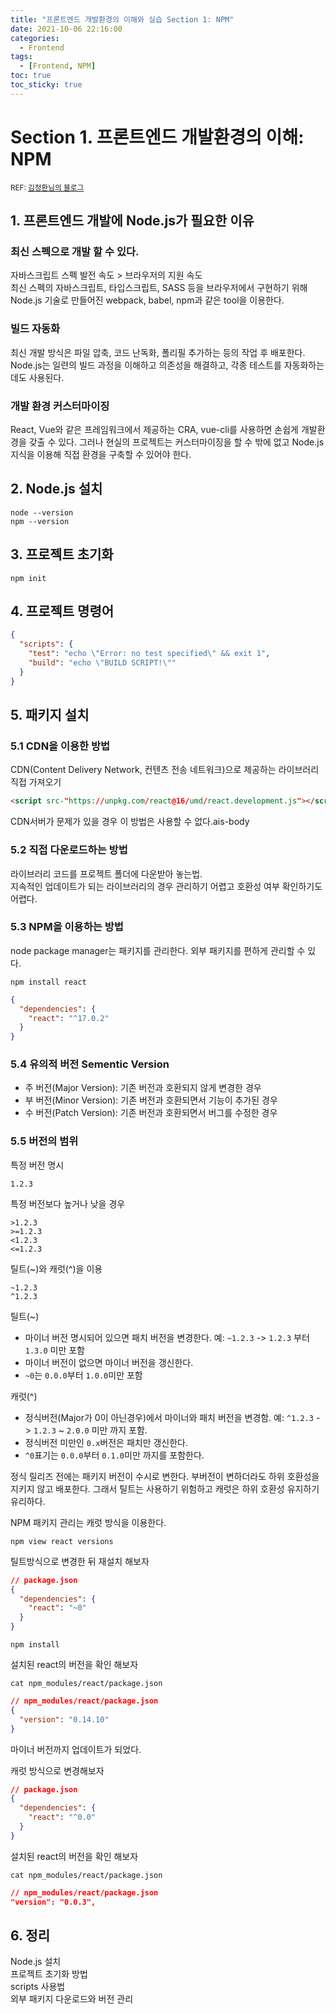 ```yaml
---
title: "프론트엔드 개발환경의 이해와 실습 Section 1: NPM"
date: 2021-10-06 22:16:00
categories:
  - Frontend
tags:
  - [Frontend, NPM]
toc: true
toc_sticky: true
---
```


# Section 1. 프론트엔드 개발환경의 이해: NPM

<small>REF: [김정환님의 블로그](https://jeonghwan-kim.github.io/series/2019/12/09/frontend-dev-env-npm.html)</small>

## 1. 프론트엔드 개발에 Node.js가 필요한 이유

### 최신 스펙으로 개발 할 수 있다.

자바스크립트 스펙 발전 속도 > 브라우저의 지원 속도  
최신 스펙의 자바스크립트, 타입스크립트, SASS 등을 브라우저에서 구현하기 위해 Node.js 기술로 만들어진 webpack, babel, npm과 같은 tool을 이용한다.

### 빌드 자동화

최신 개발 방식은 파일 압축, 코드 난독화, 폴리필 추가하는 등의 작업 후 배포한다.  
Node.js는 일련의 빌드 과정을 이해하고 의존성을 해결하고, 각종 테스트를 자동화하는데도 사용된다.

### 개발 환경 커스터마이징

React, Vue와 같은 프레임워크에서 제공하는 CRA, vue-cli를 사용하면 손쉽게 개발환경을 갖출 수 있다. 그러나 현실의 프로젝트는 커스터마이징을 할 수 밖에 없고 Node.js 지식을 이용해 직접 환경을 구축할 수 있어야 한다.

## 2. Node.js 설치

```
node --version
npm --version
```

## 3. 프로젝트 초기화

```
npm init
```

## 4. 프로젝트 명령어

```json
{
  "scripts": {
    "test": "echo \"Error: no test specified\" && exit 1",
    "build": "echo \"BUILD SCRIPT!\""
  }
}
```

## 5. 패키지 설치

### 5.1 CDN을 이용한 방법

CDN(Content Delivery Network, 컨텐츠 전송 네트워크)으로 제공하는 라이브러리 직접 가져오기

```html
<script src-"https://unpkg.com/react@16/umd/react.development.js"></script>
```

CDN서버가 문제가 있을 경우 이 방법은 사용할 수 없다.ais-body

### 5.2 직접 다운로드하는 방법

라이브러리 코드를 프로젝트 폴더에 다운받아 놓는법.  
지속적인 업데이트가 되는 라이브러리의 경우 관리하기 어렵고 호환성 여부 확인하기도 어렵다.

### 5.3 NPM을 이용하는 방법

node package manager는 패키지를 관리한다. 외부 패키지를 편하게 관리할 수 있다.

```
npm install react
```

```json
{
  "dependencies": {
    "react": "^17.0.2"
  }
}
```

### 5.4 유의적 버전 Sementic Version

- 주 버전(Major Version): 기존 버전과 호환되지 않게 변경한 경우
- 부 버전(Minor Version): 기존 버전과 호환되면서 기능이 추가된 경우
- 수 버전(Patch Version): 기존 버전과 호환되면서 버그를 수정한 경우

### 5.5 버전의 범위

특정 버전 명시

```
1.2.3
```

특정 버전보다 높거나 낮을 경우

```
>1.2.3
>=1.2.3
<1.2.3
<=1.2.3
```

틸트(~)와 캐럿(^)을 이용

```
~1.2.3
^1.2.3
```

틸트(~)

- 마이너 버전 명시되어 있으면 패치 버전을 변경한다. 예: `~1.2.3` -> `1.2.3` 부터 `1.3.0` 미만 포함
- 마이너 버전이 없으면 마이너 버전을 갱신한다.
- `~0`는 `0.0.0`부터 `1.0.0`미만 포함

캐럿(^)

- 정식버전(Major가 0이 아닌경우)에서 마이너와 패치 버전을 변경함. 예: `^1.2.3` -> `1.2.3` ~ `2.0.0` 미만 까지 포함.
- 정식버전 미만인 `0.x`버전은 패치만 갱신한다.
- `^0`표기는 `0.0.0`부터 `0.1.0`미만 까지를 포함한다.

정식 릴리즈 전에는 패키지 버전이 수시로 변한다. 부버전이 변하더라도 하위 호환성을 지키지 않고 배포한다. 그래서 틸트는 사용하기 위험하고 캐럿은 하위 호환성 유지하기 유리하다.

NPM 패키지 관리는 캐럿 방식을 이용한다.

```
npm view react versions
```

틸트방식으로 변경한 뒤 재설치 해보자

```json
// package.json
{
  "dependencies": {
    "react": "~0"
  }
}
```

```
npm install
```

설치된 react의 버전을 확인 해보자

```
cat npm_modules/react/package.json
```

```json
// npm_modules/react/package.json
{
  "version": "0.14.10"
}
```

마이너 버전까지 업데이트가 되었다.

캐럿 방식으로 변경해보자

```json
// package.json
{
  "dependencies": {
    "react": "^0.0"
  }
}
```

설치된 react의 버전을 확인 해보자

```
cat npm_modules/react/package.json
```

```json
// npm_modules/react/package.json
"version": "0.0.3",
```

## 6. 정리

Node.js 설치  
프로젝트 초기화 방법  
scripts 사용법  
외부 패키지 다운로드와 버전 관리
